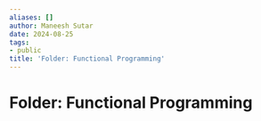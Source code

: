 ```yaml
---
aliases: []
author: Maneesh Sutar
date: 2024-08-25
tags:
- public
title: 'Folder: Functional Programming'
---
```


# Folder: Functional Programming
